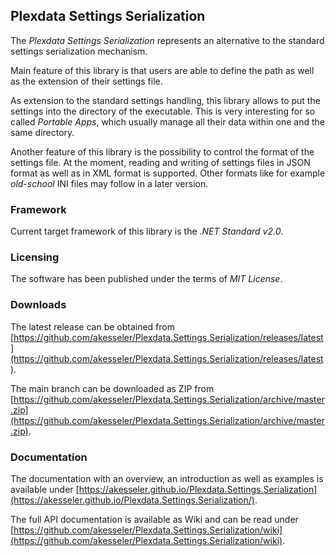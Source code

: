 ## Plexdata Settings Serialization

The _Plexdata Settings Serialization_ represents an alternative to the standard settings serialization mechanism.

Main feature of this library is that users are able to define the path as well as the extension of their settings file.

As extension to the standard settings handling, this library allows to put the settings into the directory of the executable. 
This is very interesting for so called _Portable Apps_, which usually manage all their data within one and the same directory.

Another feature of this library is the possibility to control the format of the settings file. At the moment, reading and 
writing of settings files in JSON format as well as in XML format is supported. Other formats like for example _old-school_ 
INI files may follow in a later version.

### Framework

Current target framework of this library is the _.NET Standard v2.0_.

### Licensing

The software has been published under the terms of _MIT License_.

### Downloads

The latest release can be obtained from [https://github.com/akesseler/Plexdata.Settings.Serialization/releases/latest](https://github.com/akesseler/Plexdata.Settings.Serialization/releases/latest).

The main branch can be downloaded as ZIP from [https://github.com/akesseler/Plexdata.Settings.Serialization/archive/master.zip](https://github.com/akesseler/Plexdata.Settings.Serialization/archive/master.zip).

### Documentation

The documentation with an overview, an introduction as well as examples is available under [https://akesseler.github.io/Plexdata.Settings.Serialization](https://akesseler.github.io/Plexdata.Settings.Serialization/).

The full API documentation is available as Wiki and can be read under [https://github.com/akesseler/Plexdata.Settings.Serialization/wiki](https://github.com/akesseler/Plexdata.Settings.Serialization/wiki).
